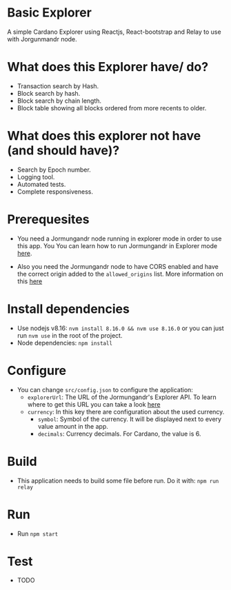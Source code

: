 # Basic Explorer

A simple Cardano Explorer using Reactjs, React-bootstrap and Relay to use with Jorgunmandr node.

# What does this Explorer have/ do?

- Transaction search by Hash.
- Block search by hash.
- Block search by chain length.
- Block table showing all blocks ordered from more recents to older.

# What does this explorer not have (and should have)?

- Search by Epoch number.
- Logging tool.
- Automated tests.
- Complete responsiveness.

# Prerequesites

- You need a Jormungandr node running in explorer mode in order to use this app. You You can learn how to run Jormungandr in Explorer mode [here](https://input-output-hk.github.io/jormungandr/quickstart/04_explorer.html).

- Also you need the Jormungandr node to have CORS enabled and have the correct origin added to the `allowed_origins` list. More information on this [here](https://input-output-hk.github.io/jormungandr/configuration/network.html#rest-interface-configuration)

# Install dependencies

- Use nodejs v8.16: `nvm install 8.16.0 && nvm use 8.16.0` or you can just run `nvm use` in the root of the project.
- Node dependencies: `npm install`

# Configure

- You can change `src/config.json` to configure the application:
  - `explorerUrl`: The URL of the Jormungandr's Explorer API. To learn where to get this URL you can take a look [here](https://input-output-hk.github.io/jormungandr/quickstart/03_rest_api.html)
  - `currency`: In this key there are configuration about the used currency.
    - `symbol`: Symbol of the currency. It will be displayed next to every value amount in the app.
    - `decimals`: Currency decimals. For Cardano, the value is 6.

# Build

- This application needs to build some file before run. Do it with:
  `npm run relay`

# Run

- Run `npm start`

# Test

- TODO
